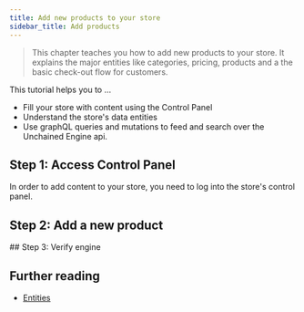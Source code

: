 ```yaml
---
title: Add new products to your store
sidebar_title: Add products
---
```


> This chapter teaches you how to add new products to your store. It explains the major entities like categories, pricing, products and a the basic check-out flow for customers.

This tutorial helps you to ...

- Fill your store with content using the Control Panel
- Understand the store's data entities
- Use graphQL queries and mutations to feed and search over the Unchained Engine api.

## Step 1: Access Control Panel

In order to add content to your store, you need to log into the store's control panel.


## Step 2: Add a new product


## Step 3: Verify engine 


## Further reading


- [Entities](api/entities)
